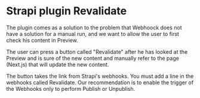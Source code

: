 # Strapi plugin Revalidate

The plugin comes as a solution to the problem that Webhoock does not have a solution for a manual run, and we want to allow the user to first check his content in Preview.

The user can press a button called "Revalidate" after he has looked at the Preview and is sure of the new content and manually refer to the page (Next.js) that will update the new content.

The button takes the link from Strapi's webhooks. You must add a line in the webhooks called Revalidate.
Our recommendation is to enable the trigger of the Webhooks only to perform Publish or Unpublish.
